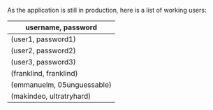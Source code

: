 As the application is still in production, here is a list of working users:

| username, password         |
| -------------------------- |
| (user1, password1)         |
| (user2, password2)         |
| (user3, password3)         |
| (franklind, franklind)     |
| (emmanuelm, 05unguessable) |
| (makindeo, ultratryhard)   |